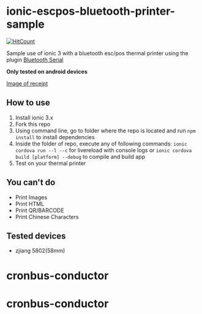 # ionic-escpos-bluetooth-printer-sample

[![HitCount](http://hits.dwyl.io/luccasr73/luccasr73/ionic-escpos-bluetooth-printer-sample.svg)](http://hits.dwyl.io/luccasr73/luccasr73/ionic-escpos-bluetooth-printer-sample)

Sample use of ionic 3 with a bluetooth esc/pos thermal printer using the plugin [Bluetooth Serial](https://ionicframework.com/docs/native/bluetooth-serial)

**Only tested on android devices**

[Image of receipt](/receipt.jpeg)

## How to use

1. Install ionic 3.x
1. Fork this repo
1. Using command line, go to folder where the repo is located and run `npm install` to install dependencies
1. Inside the folder of repo, execute any of following commands: `ionic cordova run --l --c` for livereload with console logs  or `ionic cordova build [platform] --debug` to compile and build app
1. Test on your thermal printer

## You can't do

* Print Images
* Print HTML
* Print QR/BARCODE
* Print Chinese Characters

## Tested devices
* zjiang 5802(58mm)

# cronbus-conductor
# cronbus-conductor
